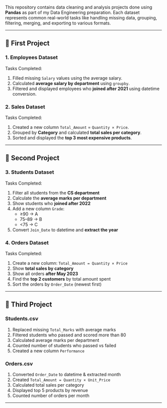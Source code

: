 This repository contains data cleaning and analysis projects done using **Pandas** as part of my Data Engineering preparation. Each dataset represents common real-world tasks like handling missing data, grouping, filtering, merging, and exporting to various formats.

---

## 📁 First Project

### 1. Employees Dataset
Tasks Completed:
1. Filled missing `Salary` values using the average salary.
2. Calculated **average salary by department** using `groupby`.
3. Filtered and displayed employees who **joined after 2021** using datetime conversion.

### 2. Sales Dataset
Tasks Completed:
1. Created a new column `Total_Amount` = `Quantity × Price`.
2. Grouped by **Category** and calculated **total sales per category**.
3. Sorted and displayed the **top 3 most expensive products**.

---

## 📁 Second Project

### 3. Students Dataset
Tasks Completed:
1. Filter all students from the **CS department**
2. Calculate the **average marks per department**
3. Show students who **joined after 2022**
4. Add a new column `Grade`:
   - ≥90 → A
   - 75–89 → B
   - <75 → C
5. Convert `Join_Date` to datetime and **extract the year**

### 4. Orders Dataset
Tasks Completed:
1. Create a new column: `Total_Amount = Quantity × Price`
2. Show **total sales by category**
3. Show all orders **after May 2023**
4. Find the **top 2 customers** by total amount spent
5. Sort the orders by `Order_Date` (newest first)

---

## 📁 Third Project

### Students.csv
1. Replaced missing `Total_Marks` with average marks
2. Filtered students who passed and scored more than 80
3. Calculated average marks per department
4. Counted number of students who passed vs failed
5. Created a new column `Performance`

### Orders.csv
1. Converted `Order_Date` to datetime & extracted month
2. Created `Total_Amount = Quantity × Unit_Price`
3. Calculated total sales per category
4. Displayed top 5 products by revenue
5. Counted number of orders per month

---

